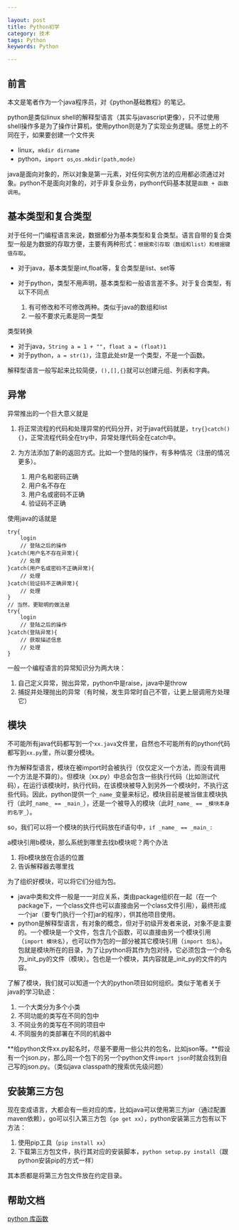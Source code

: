 ```yaml
---

layout: post
title: Python初学
category: 技术
tags: Python
keywords: Python

---
```


## 前言 

本文是笔者作为一个java程序员，对《python基础教程》的笔记。

python是类似linux shell的解释型语言（其实与javascript更像），只不过使用shell操作多是为了操作计算机，使用python则是为了实现业务逻辑。感觉上的不同在于，如果要创建一个文件夹

- linux，`mkdir dirname`
- python，`import os`,`os.mkdir(path,mode)`

java是面向对象的，所以对象是第一元素，对任何实例方法的应用都必须通过对象。python不是面向对象的，对于非复杂业务，python代码基本就是`函数 + 函数调用`。

## 基本类型和复合类型

对于任何一门编程语言来说，数据都分为基本类型和复合类型。语言自带的复合类型一般是为数据的存取方便，主要有两种形式：`根据索引存取（数组和list）和根据键值存取`。

- 对于java，基本类型是int,float等，复合类型是list、set等
- 对于python，类型不用声明，基本类型和一般语言差不多。对于复合类型，有以下不同点

    1. 有可修改和不可修改两种。类似于java的数组和list
    2. 一般不要求元素是同一类型


类型转换

- 对于java，`String a = 1 + ""`，`float a = (float)1`
- 对于python，`a = str(1)`，注意此处str是一个类型，不是一个函数。

解释型语言一般写起来比较简便，`(),[],{}`就可以创建元组、列表和字典。

## 异常

异常推出的一个巨大意义就是

1. 将正常流程的代码和处理异常的代码分开，对于java代码就是，`try{}catch(){}`，正常流程代码全在try中，异常处理代码全在catch中。
2. 为方法添加了新的返回方式。比如一个登陆的操作，有多种情况（注册的情况更多）。

    1. 用户名和密码正确
    2. 用户名不存在
    3. 用户名或密码不正确
    4. 验证码不正确

使用java的话就是

    try{
        login
        // 登陆之后的操作
    }catch(用户名不存在异常){
        // 处理
    }catch(用户名或密码不正确异常){
        // 处理
    }catch(验证码不正确异常){
        // 处理
    }
    // 当然，更聪明的做法是
    try{
        login
        // 登陆之后的操作
    }catch(登陆异常){
        // 获取描述信息
        // 处理
    }

一般一个编程语言的异常知识分为两大块：

1. 自己定义异常，抛出异常，python中是raise，java中是throw
2. 捕捉并处理抛出的异常（有时候，发生异常时自己不管，让更上层调用方处理它）

## 模块

不可能所有java代码都写到一个`xx.java`文件里，自然也不可能所有的python代码都写到`xx.py`里，所以要分模块。

作为解释型语言，模块在被import时会被执行（仅仅定义一个方法，而没有调用一个方法是不算的）。但模块（xx.py）中总会包含一些执行代码（比如测试代码），在运行该模块时，执行代码，在该模块被导入到另外一个模块时，不执行这些代码。因此，python提供一个`_name_`变量来标记，模块目前是被当做主模块执行（此时`_name_ == _main_`），还是一个被导入的模块（此时`_name_ == _模块本身的名字_`）。

so，我们可以将一个模块的执行代码放在if语句中，`if _name_ == _main_:`

a模块引用b模块，那么系统到哪里去找b模块呢？两个办法

1. 将b模块放在合适的位置
2. 告诉解释器去哪里找

为了组织好模块，可以将它们分组为包。

- java中类和文件一般是一一对应关系，类由package组织在一起（在一个package下，一个class文件也可以直接由另一个class文件引用），最终形成一个jar（要专门执行一个打jar的程序），供其他项目使用。
- python是解释型语言，有对象的概念，但对于初级开发者来说，对象不是主要的。一个模块是一个文件，包含几个函数，可以直接由另一个模块引用（`import 模块名`），也可以作为包的一部分被其它模块引用（`import 包名`）。包就是模块所在的目录，为了让python将其作为包对待，它必须包含一个命名为_init_py的文件（模块）。包也是一个模块，其内容就是_init_py的文件的内容。

了解了模块，我们就可以知道一个大的python项目如何组织。类似于笔者关于java的学习轨迹：

1. 一个大类分为多个小类
2. 不同功能的类写在不同的包中
3. 不同业务的类写在不同的项目中
4. 不同服务的类部署在不同的机器中


**给python文件xx.py起名时，尽量不要用一些公共的包名，比如json等。**假设有一个json.py，那么同一个包下的另一个python文件`import json`时就会找到自己写的json.py。（类似java classpath的搜索优先级问题）

## 安装第三方包

现在变成语言，大都会有一些对应的库，比如java可以使用第三方jar（通过配置maven依赖），go可以引入第三方包（`go get xx`），python安装第三方包有以下方法：

1. 使用pip工具（`pip install xx`）
2. 下载第三方包文件，执行其对应的安装脚本，`python setup.py install`（跟python安装pip的方式一样）

其本质都是将第三方包文件放在约定目录。

  

## 帮助文档

[python 库函数][]

[python 库函数]: https://docs.python.org/2/library/
